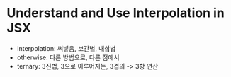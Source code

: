 # Understand and Use Interpolation in JSX

- interpolation: 써넣음, 보간법, 내삽법
- otherwise: 다른 방법으로, 다른 점에서
- ternary: 3진법, 3으로 이루어지는, 3겹의 -> 3항 연산